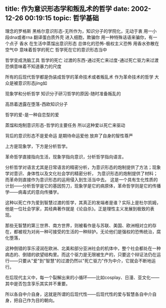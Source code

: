 title: 作为意识形态学和叛乱术的哲学
date: 2002-12-26 00:19:15
topic: 哲学基础
---

理念的罗格斯
黑格尔意识形态-无所作为，知识分子的学院化，无动于衷
用一小段dna或者rna 翻译蛋白质外壳 进入细胞，欺骗你
用一种特殊话语来骗你，有一个点子
香水
在生活中蒸馏出意识形态
总体化的恐怖-极权主义恐怖
用香水弥散在空气中
意味着哲学的死亡
哲学死在它的意识形态当中

哲学变成洗脑工具 哲学的死亡
过渡的东西-通过死亡来过度-通过死亡驱力来过渡
恐惧意味着不知道暴力的尺度

所有的后现代哲学都是伪装成哲学的革命技术或者叛乱术
作为革命技术的哲学
大众是被意识形态jing如

现象学和分析哲学
知识分子研习哲学的原因-随时准备叛乱的

高昂着透露在堕落-西欧知识分子

哲学的爱-是一种自恋型的爱

蒸馏和炮制意识形态-哲学的主要任务
所以这种爱以死亡来驱动

背后的意识形态不是爱命运 是期待命运爱他
放弃了自身的智性尊严

上方是现象学，下方是分析哲学。

革命哲学直接指向生活，现象学指向意识，分析哲学指向语言。

分析哲学对语言尤其是日常语言的精密分析，为意识形态的炮制提供了方法；现象学对意识、身体性以及文化社会学的精密分析，
为意识形态的炮制提供了材料；而革命则直接作为意识形态的运用侵入到生活当中去。
这是一个具有生化性质的计划——分析哲学是它的基因剪刀，现象学是它的病原体，革命哲学则是它的传播学——病毒式的意向传播学。

这种以死亡作为爱到智慧过渡的哲学，其真正的发端者是谁？实际上是杜尔凯姆，他是一位社会学家，其经典著作就是《论自杀》。正是理性主义发展到极致的表现。

那些无智慧的第三世界、南方世界，则被看作是与苏联、美国、欧洲相对立的存在，都被视为对尚一种可接受的生活的一种辩护。无论他们是强权的恐怖统治，腐化堕落，

这种倒错的享乐浸润在欧洲、北美和部分亚洲社会的机体中，整个社会都处在一种病态的、倒错的欲望结构里。而这个驱力是无限被生产的，只要这个辩证法仍在运行——只要从"爱"到"智慧"的过渡仍然以"死亡驱力"作为中介，它就会不断地运行。

在后现代主义中，每一个裂解出来的小循环——比如cosplay、日漫、亚文化——其中是否包含享乐其实并不重要。

所以各自中介自身，这就是所谓的后现代性——后现代性的爱与智慧各自中介自身，把自己作为目的朝向。


